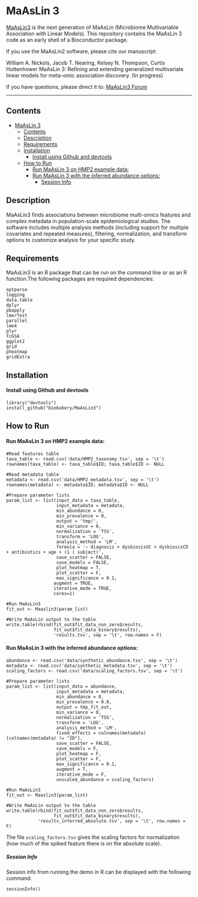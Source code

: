 # MaAsLin 3 #

[MaAsLin3](http://huttenhower.sph.harvard.edu/maaslin3)  is the next generation of MaAsLin (Microbiome Multivariable Association with Linear Models). This repository contains the MaAsLin 3 code as an early shell of a Bioconductor package.

If you use the MaAsLin2 software, please cite our manuscript: 

William A. Nickols, Jacob T. Nearing, Kelsey N. Thompson, Curtis Huttenhower MaAsLin 3: Refining and extending generalized multivariate linear models for meta-omic association discovery. (In progress)

If you have questions, please direct it to:  [MaAsLin3 Forum](https://forum.biobakery.org/c/Downstream-analysis-and-statistics/MaAsLin2)    

--------------------------------------------

## Contents ##
- [MaAsLin 3](#maaslin-3)
  - [Contents](#contents)
  - [Description](#description)
  - [Requirements](#requirements)
  - [Installation](#installation)
      - [Install using Github and devtools](#install-using-github-and-devtools)
  - [How to Run](#how-to-run)
      - [Run MaAsLin 3 on HMP2 example data:](#run-maaslin-3-on-hmp2-example-data)
      - [Run MaAsLin 3 with the inferred abundance options:](#run-maaslin-3-with-the-inferred-abundance-options)
        - [Session Info](#session-info)

## Description ##
MaAsLin3 finds associations between microbiome multi-omics features and complex metadata in population-scale epidemiological studies. The software includes multiple analysis methods (including support for multiple covariates and repeated measures), filtering, normalization, and transform options to customize analysis for your specific study. 

## Requirements ##
MaAsLin3 is an R package that can be run on the command line or as an R function.The following packages are required dependencies:
```
optparse
logging
data.table
dplyr
pbapply
lmerTest
parallel
lme4
plyr
TcGSA
ggplot2
grid
pheatmap
gridExtra
```

## Installation ##

#### Install using Github and devtools
```
library("devtools")
install_github("biobakery/MaAsLin3")
```


## How to Run ##
#### Run MaAsLin 3 on HMP2 example data:
```
#Read features table 
taxa_table <- read.csv('data/HMP2_taxonomy.tsv', sep = '\t')
rownames(taxa_table) <- taxa_table$ID; taxa_table$ID <- NULL

#Read metadata table
metadata <- read.csv('data/HMP2_metadata.tsv', sep = '\t')
rownames(metadata) <- metadata$ID; metadata$ID <- NULL

#Prepare parameter lists 
param_list <- list(input_data = taxa_table, 
                   input_metadata = metadata, 
                   min_abundance = 0, 
                   min_prevalence = 0, 
                   output = 'tmp/', 
                   min_variance = 0, 
                   normalization = 'TSS', 
                   transform = 'LOG', 
                   analysis_method = 'LM', 
                   formula = '~ diagnosis + dysbiosisUC + dysbiosisCD + antibiotics + age + (1 | subject)', 
                   save_scatter = FALSE, 
                   save_models = FALSE, 
                   plot_heatmap = T, 
                   plot_scatter = F, 
                   max_significance = 0.1, 
                  augment = TRUE, 
                  iterative_mode = TRUE, 
                  cores=1)

#Run MaAsLin3
fit_out <- Maaslin3(param_list)

#Write MaAsLin output to the table 
write.table(rbind(fit_out$fit_data_non_zero$results, 
                  fit_out$fit_data_binary$results), 
                  'results.tsv', sep = '\t', row.names = F)
```

#### Run MaAsLin 3 with the inferred abundance options:
```
abundance <- read.csv('data/synthetic_abundance.tsv', sep = '\t')
metadata <- read.csv('data/synthetic_metadata.tsv', sep = '\t')
scaling_factors <- read.csv('data/scaling_factors.tsv', sep = '\t')

#Prepare parameter lists 
param_list <- list(input_data = abundance, 
                   input_metadata = metadata, 
                   min_abundance = 0, 
                   min_prevalence = 0.0, 
                   output = tmp_fit_out, 
                   min_variance = 0, 
                   normalization = 'TSS', 
                   transform = 'LOG', 
                   analysis_method = 'LM', 
                   fixed_effects = colnames(metadata)[colnames(metadata) != "ID"], 
                   save_scatter = FALSE, 
                   save_models = F, 
                   plot_heatmap = F, 
                   plot_scatter = F, 
                   max_significance = 0.1, 
                   augment = T, 
                   iterative_mode = F,
                   unscaled_abundance = scaling_factors)

#Run MaAsLin3
fit_out <- Maaslin3(param_list)

#Write MaAsLin output to the table 
write.table(rbind(fit_out$fit_data_non_zero$results, 
                  fit_out$fit_data_binary$results), 
            'results_inferred_absolute.tsv', sep = '\t', row.names = F)
```

The file `scaling_factors.tsv` gives the scaling factors for normalization (how much of the spiked feature there is on the absolute scale).

##### Session Info #####

Session info from running the demo in R can be displayed with the following command.

```{r}
sessionInfo()
```